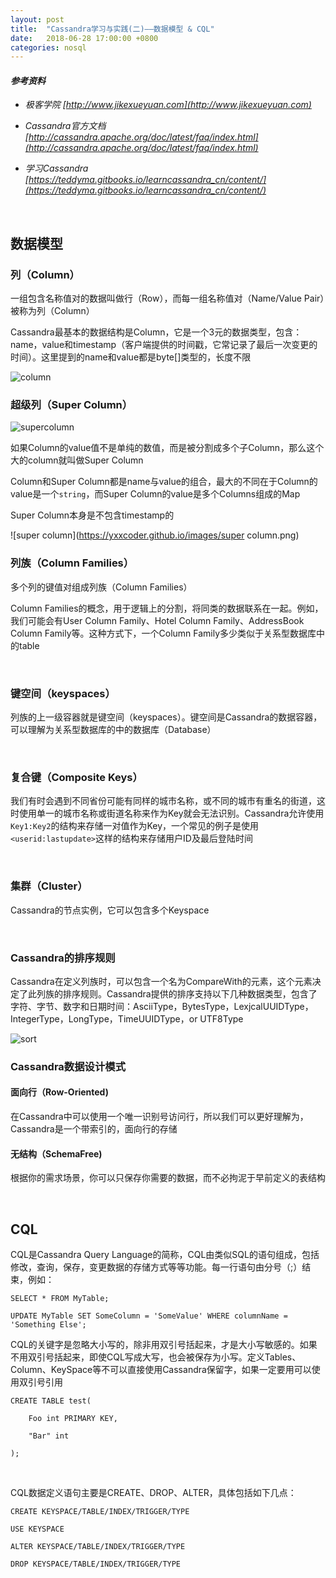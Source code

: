```yaml
---
layout: post
title:  "Cassandra学习与实践(二)——数据模型 & CQL"
date:   2018-06-28 17:00:00 +0800
categories: nosql
---
```


#### *参考资料*

- *极客学院 [http://www.jikexueyuan.com](http://www.jikexueyuan.com)*

- *Cassandra官方文档 [http://cassandra.apache.org/doc/latest/faq/index.html](http://cassandra.apache.org/doc/latest/faq/index.html)*

- *学习Cassandra [https://teddyma.gitbooks.io/learncassandra_cn/content/](https://teddyma.gitbooks.io/learncassandra_cn/content/)*

<br>

## 数据模型

### 列（Column）

一组包含名称值对的数据叫做行（Row），而每一组名称值对（Name/Value Pair）被称为列（Column）

Cassandra最基本的数据结构是Column，它是一个3元的数据类型，包含：name，value和timestamp（客户端提供的时间戳，它常记录了最后一次变更的时间）。这里提到的name和value都是byte[]类型的，长度不限

![column](https://yxxcoder.github.io/images/column.jpeg)

### 超级列（Super Column）

![supercolumn](https://yxxcoder.github.io/images/supercolumn.png)

如果Column的value值不是单纯的数值，而是被分割成多个子Column，那么这个大的column就叫做Super Column

Column和Super Column都是name与value的组合，最大的不同在于Column的value是一个`string`，而Super Column的value是多个Columns组成的Map

Super Column本身是不包含timestamp的

![super column](https://yxxcoder.github.io/images/super column.png)

### 列族（Column Families）

多个列的键值对组成列族（Column Families）

Column Families的概念，用于逻辑上的分割，将同类的数据联系在一起。例如，我们可能会有User Column Family、Hotel Column Family、AddressBook Column Family等。这种方式下，一个Column Family多少类似于关系型数据库中的table

<br>

### 键空间（keyspaces）

列族的上一级容器就是键空间（keyspaces）。键空间是Cassandra的数据容器，可以理解为关系型数据库的中的数据库（Database）

<br>

### 复合键（Composite Keys）

我们有时会遇到不同省份可能有同样的城市名称，或不同的城市有重名的街道，这时使用单一的城市名称或街道名称来作为Key就会无法识别。Cassandra允许使用`Key1:Key2`的结构来存储一对值作为Key，一个常见的例子是使用`<userid:lastupdate>`这样的结构来存储用户ID及最后登陆时间

<br>

### 集群（Cluster）

Cassandra的节点实例，它可以包含多个Keyspace

<br>

### Cassandra的排序规则

Cassandra在定义列族时，可以包含一个名为CompareWith的元素，这个元素决定了此列族的排序规则。Cassandra提供的排序支持以下几种数据类型，包含了字符、字节、数字和日期时间：AsciiType，BytesType，LexjcalUUIDType，IntegerType，LongType，TimeUUIDType，or UTF8Type

![sort](https://yxxcoder.github.io/images/sort.png)


### Cassandra数据设计模式

#### 面向行（Row-Oriented)

在Cassandra中可以使用一个唯一识别号访问行，所以我们可以更好理解为，Cassandra是一个带索引的，面向行的存储

#### 无结构（SchemaFree)

根据你的需求场景，你可以只保存你需要的数据，而不必拘泥于早前定义的表结构

<br>

## CQL

CQL是Cassandra Query Language的简称，CQL由类似SQL的语句组成，包括修改，查询，保存，变更数据的存储方式等等功能。每一行语句由分号（;）结束，例如：

```CQL
SELECT * FROM MyTable;

UPDATE MyTable SET SomeColumn = 'SomeValue' WHERE columnName = 'Something Else';
```

CQL的关键字是忽略大小写的，除非用双引号括起来，才是大小写敏感的。如果不用双引号括起来，即使CQL写成大写，也会被保存为小写。定义Tables、Column、KeySpace等不可以直接使用Cassandra保留字，如果一定要用可以使用双引号引用

```CQL
CREATE TABLE test(

	Foo int PRIMARY KEY,

	"Bar" int

);
```

<br>

CQL数据定义语句主要是CREATE、DROP、ALTER，具体包括如下几点：

```CQL
CREATE KEYSPACE/TABLE/INDEX/TRIGGER/TYPE

USE KEYSPACE

ALTER KEYSPACE/TABLE/INDEX/TRIGGER/TYPE

DROP KEYSPACE/TABLE/INDEX/TRIGGER/TYPE
```

<br>






















